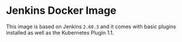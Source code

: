 # Jenkins Docker Image

This image is based on Jenkins `2.60.3` and it comes with basic plugins installed as well as the Kubernetes Plugin 1.1.
